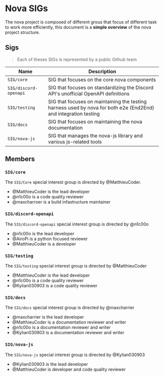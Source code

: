 # Nova SIGs

The nova project is composed of different grous that focus of different task to work more efficiently,
this document is a **simple overview** of the nova project structure.

## Sigs

> Each of theses SIGs is represented by a public Github team 

| Name| Description|
|-|-|
| `SIG/core`             | SIG that focuses on the core nova components |
| `SIG/discord-openapi`  | SIG that focuses on standardizing the Discord API's unofficial OpenAPI definitions|
| `SIG/testing`          | SIG that focuses on maintaining the testing harness used by nova for both e2e (End2End) and integration testing|
| `SIG/docs`             | SIG that focuses on maintaining the nova documentation|
| `SIG/nova-js`          | SIG that manages the nova-js library and various js-related tools|

## Members

### `SIG/core`

The `SIG/Core` special interest group is directed by @MatthieuCoder.

* @MatthieuCoder is the lead developer
* @n1c00o is a code quality reviewer
* @maxcharroer is a build infastructure maintainer

### `SIG/discord-openapi`

The `SIG/discord-openapi` special interest group is directed by @n1c00o

* @n1c00o is the lead developer
* @AiroPi is a python focused reviewer
* @MatthieuCoder is a developer

### `SIG/testing`

The `SIG/testing` special interest group is directed by @MatthieuCoder

* @MatthieuCoder is the lead developer
* @n1c00o is a code quality reviewer
* @Kylian030903 is a code quality reviewer

### `SIG/docs`

The `SIG/docs` special interest group is directed by @maxcharrier

* @maxcharrier is the lead developer
* @MatthieuCoder is a documentation reviewer and writer
* @n1c00o is a documentation reviewer and writer
* @Kylian030903 is a documentation reviewer and writer

### `SIG/nova-js`

The `SIG/nova-js` special interest group is directed by @Kylian030903

* @Kylian030903 is the lead developer
* @MatthieuCoder is developer and code quality reviewer

